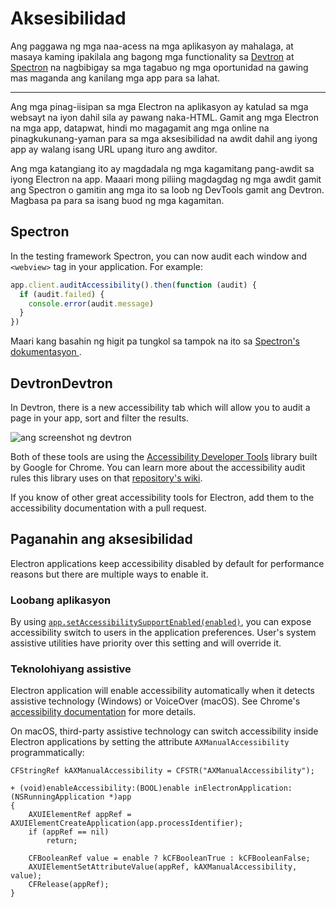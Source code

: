 # Aksesibilidad

Ang paggawa ng mga naa-acess na mga aplikasyon ay mahalaga, at masaya kaming ipakilala ang bagong mga functionality sa [Devtron](https://electronjs.org/devtron) at [Spectron](https://electronjs.org/spectron) na nagbibigay sa mga tagabuo ng mga oportunidad na gawing mas maganda ang kanilang mga app para sa lahat.

* * *

Ang mga pinag-iisipan sa mga Electron na aplikasyon ay katulad sa mga websayt na iyon dahil sila ay pawang naka-HTML. Gamit ang mga Electron na mga app, datapwat, hindi mo magagamit ang mga online na pinagkukunang-yaman para sa mga aksesibilidad na awdit dahil ang iyong app ay walang isang URL upang ituro ang awditor.

Ang mga katangiang ito ay magdadala ng mga kagamitang pang-awdit sa iyong Electron na app. Maaari mong piliing magdagdag ng mga awdit gamit ang Spectron o gamitin ang mga ito sa loob ng DevTools gamit ang Devtron. Magbasa pa para sa isang buod ng mga kagamitan.

## Spectron

In the testing framework Spectron, you can now audit each window and `<webview>` tag in your application. For example:

```javascript
app.client.auditAccessibility().then(function (audit) {
  if (audit.failed) {
    console.error(audit.message)
  }
})
```

Maari kang basahin ng higit pa tungkol sa tampok na ito sa [Spectron's dokumentasyon ](https://github.com/electron/spectron#accessibility-testing).

## DevtronDevtron

In Devtron, there is a new accessibility tab which will allow you to audit a page in your app, sort and filter the results.

![ang screenshot ng devtron](https://cloud.githubusercontent.com/assets/1305617/17156618/9f9bcd72-533f-11e6-880d-389115f40a2a.png)

Both of these tools are using the [Accessibility Developer Tools](https://github.com/GoogleChrome/accessibility-developer-tools) library built by Google for Chrome. You can learn more about the accessibility audit rules this library uses on that [repository's wiki](https://github.com/GoogleChrome/accessibility-developer-tools/wiki/Audit-Rules).

If you know of other great accessibility tools for Electron, add them to the accessibility documentation with a pull request.

## Paganahin ang aksesibilidad

Electron applications keep accessibility disabled by default for performance reasons but there are multiple ways to enable it.

### Loobang aplikasyon

By using [`app.setAccessibilitySupportEnabled(enabled)`](../api/app.md#appsetaccessibilitysupportenabledenabled-macos-windows), you can expose accessibility switch to users in the application preferences. User's system assistive utilities have priority over this setting and will override it.

### Teknolohiyang assistive

Electron application will enable accessibility automatically when it detects assistive technology (Windows) or VoiceOver (macOS). See Chrome's [accessibility documentation](https://www.chromium.org/developers/design-documents/accessibility#TOC-How-Chrome-detects-the-presence-of-Assistive-Technology) for more details.

On macOS, third-party assistive technology can switch accessibility inside Electron applications by setting the attribute `AXManualAccessibility` programmatically:

```objc
CFStringRef kAXManualAccessibility = CFSTR("AXManualAccessibility");

+ (void)enableAccessibility:(BOOL)enable inElectronApplication:(NSRunningApplication *)app
{
    AXUIElementRef appRef = AXUIElementCreateApplication(app.processIdentifier);
    if (appRef == nil)
        return;

    CFBooleanRef value = enable ? kCFBooleanTrue : kCFBooleanFalse;
    AXUIElementSetAttributeValue(appRef, kAXManualAccessibility, value);
    CFRelease(appRef);
}
```